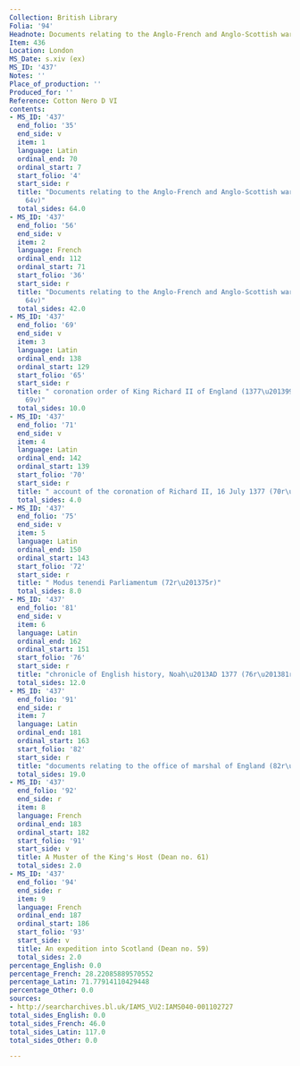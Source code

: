```yaml
---
Collection: British Library
Folia: '94'
Headnote: Documents relating to the Anglo-French and Anglo-Scottish wars
Item: 436
Location: London
MS_Date: s.xiv (ex)
MS_ID: '437'
Notes: ''
Place_of_production: ''
Produced_for: ''
Reference: Cotton Nero D VI
contents:
- MS_ID: '437'
  end_folio: '35'
  end_side: v
  item: 1
  language: Latin
  ordinal_end: 70
  ordinal_start: 7
  start_folio: '4'
  start_side: r
  title: "Documents relating to the Anglo-French and Anglo-Scottish wars (4r\u2013\
    64v)"
  total_sides: 64.0
- MS_ID: '437'
  end_folio: '56'
  end_side: v
  item: 2
  language: French
  ordinal_end: 112
  ordinal_start: 71
  start_folio: '36'
  start_side: r
  title: "Documents relating to the Anglo-French and Anglo-Scottish wars (4r\u2013\
    64v)"
  total_sides: 42.0
- MS_ID: '437'
  end_folio: '69'
  end_side: v
  item: 3
  language: Latin
  ordinal_end: 138
  ordinal_start: 129
  start_folio: '65'
  start_side: r
  title: " coronation order of King Richard II of England (1377\u201399) (65r\u2013\
    69v)"
  total_sides: 10.0
- MS_ID: '437'
  end_folio: '71'
  end_side: v
  item: 4
  language: Latin
  ordinal_end: 142
  ordinal_start: 139
  start_folio: '70'
  start_side: r
  title: " account of the coronation of Richard II, 16 July 1377 (70r\u201371v)"
  total_sides: 4.0
- MS_ID: '437'
  end_folio: '75'
  end_side: v
  item: 5
  language: Latin
  ordinal_end: 150
  ordinal_start: 143
  start_folio: '72'
  start_side: r
  title: " Modus tenendi Parliamentum (72r\u201375r)"
  total_sides: 8.0
- MS_ID: '437'
  end_folio: '81'
  end_side: v
  item: 6
  language: Latin
  ordinal_end: 162
  ordinal_start: 151
  start_folio: '76'
  start_side: r
  title: "chronicle of English history, Noah\u2013AD 1377 (76r\u201381r)"
  total_sides: 12.0
- MS_ID: '437'
  end_folio: '91'
  end_side: r
  item: 7
  language: Latin
  ordinal_end: 181
  ordinal_start: 163
  start_folio: '82'
  start_side: r
  title: "documents relating to the office of marshal of England (82r\u201392r)"
  total_sides: 19.0
- MS_ID: '437'
  end_folio: '92'
  end_side: r
  item: 8
  language: French
  ordinal_end: 183
  ordinal_start: 182
  start_folio: '91'
  start_side: v
  title: A Muster of the King's Host (Dean no. 61)
  total_sides: 2.0
- MS_ID: '437'
  end_folio: '94'
  end_side: r
  item: 9
  language: French
  ordinal_end: 187
  ordinal_start: 186
  start_folio: '93'
  start_side: v
  title: An expedition into Scotland (Dean no. 59)
  total_sides: 2.0
percentage_English: 0.0
percentage_French: 28.22085889570552
percentage_Latin: 71.77914110429448
percentage_Other: 0.0
sources:
- http://searcharchives.bl.uk/IAMS_VU2:IAMS040-001102727
total_sides_English: 0.0
total_sides_French: 46.0
total_sides_Latin: 117.0
total_sides_Other: 0.0

---
```

